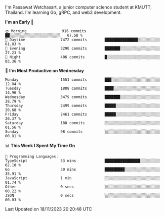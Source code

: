 
I'm Passawat Wetchasart, a junior computer science student at KMUTT, Thailand. I'm learning Go, gRPC, and web3 development.



<!--START_SECTION:waka-->
**I'm an Early 🐤** 

```text
🌞 Morning                916 commits         ██░░░░░░░░░░░░░░░░░░░░░░░   07.58 % 
🌆 Daytime                7472 commits        ███████████████░░░░░░░░░░   61.83 % 
🌃 Evening                3290 commits        ███████░░░░░░░░░░░░░░░░░░   27.23 % 
🌙 Night                  406 commits         █░░░░░░░░░░░░░░░░░░░░░░░░   03.36 % 
```
📅 **I'm Most Productive on Wednesday** 

```text
Monday                   1551 commits        ███░░░░░░░░░░░░░░░░░░░░░░   12.84 % 
Tuesday                  1808 commits        ████░░░░░░░░░░░░░░░░░░░░░   14.96 % 
Wednesday                3479 commits        ███████░░░░░░░░░░░░░░░░░░   28.79 % 
Thursday                 2499 commits        █████░░░░░░░░░░░░░░░░░░░░   20.68 % 
Friday                   2461 commits        █████░░░░░░░░░░░░░░░░░░░░   20.37 % 
Saturday                 188 commits         ░░░░░░░░░░░░░░░░░░░░░░░░░   01.56 % 
Sunday                   98 commits          ░░░░░░░░░░░░░░░░░░░░░░░░░   00.81 % 
```


📊 **This Week I Spent My Time On** 

```text
💬 Programming Languages: 
TypeScript               53 mins             ████████████████░░░░░░░░░   62.10 % 
Go                       30 mins             █████████░░░░░░░░░░░░░░░░   35.91 % 
JavaScript               1 min               ░░░░░░░░░░░░░░░░░░░░░░░░░   01.74 % 
Other                    0 secs              ░░░░░░░░░░░░░░░░░░░░░░░░░   00.22 % 
JSON                     0 secs              ░░░░░░░░░░░░░░░░░░░░░░░░░   00.03 % 
```


 Last Updated on 18/11/2023 20:20:48 UTC
<!--END_SECTION:waka-->

<!--
**markpassawat/markpassawat** is a ✨ _special_ ✨ repository because its `README.md` (this file) appears on your GitHub profile.

Here are some ideas to get you started:

- 🔭 I’m currently working on ...
- 🌱 I’m currently learning ...
- 👯 I’m looking to collaborate on ...
- 🤔 I’m looking for help with ...
- 💬 Ask me about ...
- 📫 How to reach me: ...
- 😄 Pronouns: He/Him
- ⚡ Fun fact: ...
-->
